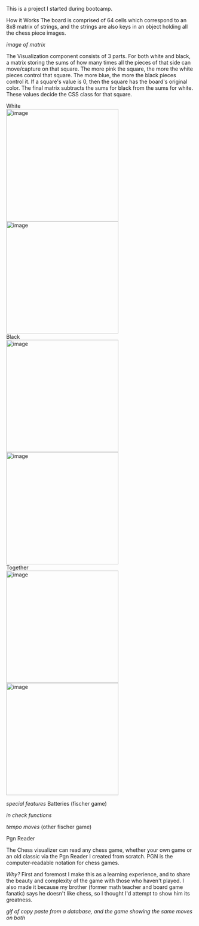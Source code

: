 This is a project I started during bootcamp. 

How it Works
The board is comprised of 64 cells which correspond to an 8x8 matrix of strings, and the strings are also keys in an object holding all the chess piece images. 

*image of matrix*

The Visualization component consists of 3 parts. 
For both white and black, a matrix storing the sums of how many times all the pieces of that side can move/capture on that square. The more pink the square, the more the white pieces control that square. The more blue, the more the black pieces control it.
If a square's value is 0, then the square has the board's original color. The final matrix subtracts the sums for black from the sums for white. These values decide the CSS class for that square.



White
<br>
<img width="300" alt="image" src="https://github.com/eatthischair/chess-visualizer/assets/116133810/5556e24f-cf67-4204-9419-1e669781bf34">
<img width="300" alt="image" src="https://github.com/eatthischair/chess-visualizer/assets/116133810/8e505f09-1516-42cb-b88d-ee46b5f06a54">
<br>
Black
<br>
<img width="300" alt="image" src="https://github.com/eatthischair/chess-visualizer/assets/116133810/4ddf7445-ac01-4985-b31a-ec345f94ca13">
<img width="300" alt="image" src="https://github.com/eatthischair/chess-visualizer/assets/116133810/510f163f-feba-4117-ac47-3b7c0e90a971">
<br>
Together
<br>
<img width="300" alt="image" src="https://github.com/eatthischair/chess-visualizer/assets/116133810/9b78f644-0f8e-4348-a470-630af71b1510">
<img width="300" alt="image" src="https://github.com/eatthischair/chess-visualizer/assets/116133810/a04356f4-075f-4ed1-b506-2844b3f32b1c">





*special features*
Batteries (fischer game)

*in check functions*

*tempo moves*
(other fischer game)


Pgn Reader

The Chess visualizer can read any chess game, whether your own game or an old classic via the Pgn Reader I created from scratch. 
PGN is the computer-readable notation for chess games. 

*Why?* First and foremost I make this as a learning experience, and to share the beauty and complexity of the game with those who haven't played. I also made it because my brother (former math teacher and board game fanatic) says he doesn't like chess, so I thought I'd attempt to show him its greatness. 

*gif of copy paste from a database, and the game showing the same moves on both*



